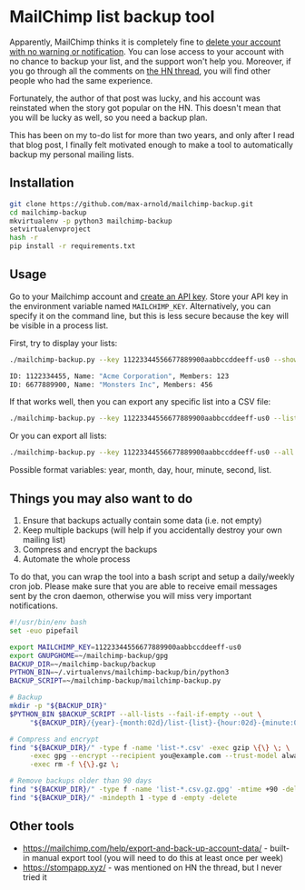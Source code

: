 # MailChimp list backup tool

Apparently, MailChimp thinks it is completely fine to [delete your account with no warning or notification](https://blog.rongarret.info/2018/12/mailchimp-deleted-my-account-with-no.html). You can lose access to your account with no chance to backup your list, and the support won't help you. Moreover, if you go through all the comments on [the HN thread](https://news.ycombinator.com/item?id=18715866), you will find other people who had the same experience.

Fortunately, the author of that post was lucky, and his account was reinstated when the story got popular on the HN. This doesn't mean that you will be lucky as well, so you need a backup plan.

This has been on my to-do list for more than two years, and only after I read that blog post, I finally felt motivated enough to make a tool to automatically backup my personal mailing lists.

## Installation

```bash
git clone https://github.com/max-arnold/mailchimp-backup.git
cd mailchimp-backup
mkvirtualenv -p python3 mailchimp-backup
setvirtualenvproject
hash -r
pip install -r requirements.txt
```

## Usage

Go to your Mailchimp account and [create an API key](https://mailchimp.com/help/about-api-keys/#Find_or_Generate_Your_API_Key). Store your API key in the environment variable named `MAILCHIMP_KEY`. Alternatively, you can specify it on the command line, but this is less secure because the key will be visible in a process list.

First, try to display your lists:

```bash
./mailchimp-backup.py --key 11223344556677889900aabbccddeeff-us0 --show-lists

ID: 1122334455, Name: "Acme Corporation", Members: 123
ID: 6677889900, Name: "Monsters Inc", Members: 456
```

If that works well, then you can export any specific list into a CSV file:

```bash
./mailchimp-backup.py --key 11223344556677889900aabbccddeeff-us0 --list 1122334455 --out 'list-{list}.csv'
```

Or you can export all lists:

```bash
./mailchimp-backup.py --key 11223344556677889900aabbccddeeff-us0 --all --out '/mnt/backup/{year}-{month:02d}/list-{day:02d}-{list}.csv'
```

Possible format variables: year, month, day, hour, minute, second, list.

## Things you may also want to do

1. Ensure that backups actually contain some data (i.e. not empty)
2. Keep multiple backups (will help if you accidentally destroy your own mailing list)
3. Compress and encrypt the backups
4. Automate the whole process

To do that, you can wrap the tool into a bash script and setup a daily/weekly cron job. Please make sure that you are able to receive email messages sent by the cron daemon, otherwise you will miss very important notifications.

```bash
#!/usr/bin/env bash
set -euo pipefail

export MAILCHIMP_KEY=11223344556677889900aabbccddeeff-us0
export GNUPGHOME=~/mailchimp-backup/gpg
BACKUP_DIR=~/mailchimp-backup/backup
PYTHON_BIN=~/.virtualenvs/mailchimp-backup/bin/python3
BACKUP_SCRIPT=~/mailchimp-backup/mailchimp-backup.py

# Backup
mkdir -p "${BACKUP_DIR}"
$PYTHON_BIN $BACKUP_SCRIPT --all-lists --fail-if-empty --out \
     "${BACKUP_DIR}/{year}-{month:02d}/list-{list}-{hour:02d}-{minute:02d}-{second:02d}.csv"

# Compress and encrypt
find "${BACKUP_DIR}/" -type f -name 'list-*.csv' -exec gzip \{\} \; \
     -exec gpg --encrypt --recipient you@example.com --trust-model always \{\}.gz \; \
     -exec rm -f \{\}.gz \;

# Remove backups older than 90 days
find "${BACKUP_DIR}/" -type f -name 'list-*.csv.gz.gpg' -mtime +90 -delete
find "${BACKUP_DIR}/" -mindepth 1 -type d -empty -delete
```

## Other tools

* https://mailchimp.com/help/export-and-back-up-account-data/ - built-in manual export tool (you will need to do this at least once per week)
* https://stompapp.xyz/ - was mentioned on HN the thread, but I never tried it
